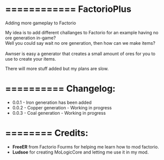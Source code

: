 ============
FactorioPlus
============

Adding more gameplay to Factorio

My idea is to add different challanges to Factorio for an example having no ore generation in-game?
<br>Well you could say wait no ore generation, then how can we make items?</br>
<br>Awnser is easy a generator that creates a small amount of ores for you to use to create your items.</br>

There will more stuff added but my plans are slow.

==========
Changelog:
==========

<ul>
  <li>0.0.1 - Iron generation has been added</li>
  <li>0.0.2 - Copper generation - Working in progress</li>
  <li>0.0.3 - Coal generation - Working in progress</li>
</ul>

========
Credits:
========
<ul>
  <li><b>FreeER</b> from Factorio Fourms for helping me learn how to mod factorio.</li>
  <li><b>Ludsoe</b> for creating MoLogicCore and letting me use it in my mod.</li>
</ul>
